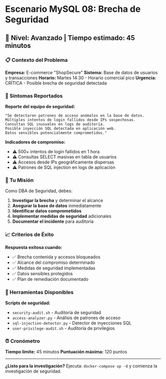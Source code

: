 # Escenario MySQL 08: Brecha de Seguridad
## 🔴 Nivel: Avanzado | Tiempo estimado: 45 minutos

### 📋 Contexto del Problema

**Empresa:** E-commerce "ShopSecure"
**Sistema:** Base de datos de usuarios y transacciones
**Horario:** Martes 14:30 - Horario comercial pico
**Urgencia:** CRÍTICA - Posible brecha de seguridad detectada

### 🚨 Síntomas Reportados

**Reporte del equipo de seguridad:**
```
"Se detectaron patrones de acceso anómalos en la base de datos.
Múltiples intentos de login fallidos desde IPs sospechosas.
Consultas SQL inusuales en logs de auditoría.
Posible inyección SQL detectada en aplicación web.
Datos sensibles potencialmente comprometidos."
```

**Indicadores de compromiso:**
- ⚠️ 500+ intentos de login fallidos en 1 hora
- ⚠️ Consultas SELECT masivas en tabla de usuarios
- ⚠️ Accesos desde IPs geográficamente dispersas
- ⚠️ Patrones de SQL injection en logs de aplicación

### 🎯 Tu Misión

Como DBA de Seguridad, debes:

1. **Investigar la brecha** y determinar el alcance
2. **Asegurar la base de datos** inmediatamente
3. **Identificar datos comprometidos**
4. **Implementar medidas de seguridad** adicionales
5. **Documentar el incidente** para auditoría

### 📈 Criterios de Éxito

**Respuesta exitosa cuando:**
- ✅ Brecha contenida y accesos bloqueados
- ✅ Alcance del compromiso determinado
- ✅ Medidas de seguridad implementadas
- ✅ Datos sensibles protegidos
- ✅ Plan de remediación documentado

### 🔧 Herramientas Disponibles

**Scripts de seguridad:**
- `security-audit.sh` - Auditoría de seguridad
- `access-analyzer.py` - Análisis de patrones de acceso
- `sql-injection-detector.py` - Detector de inyecciones SQL
- `user-privilege-audit.sh` - Auditoría de privilegios

### ⏰ Cronómetro

**Tiempo límite:** 45 minutos
**Puntuación máxima:** 120 puntos

---

**¿Listo para la investigación?** 
Ejecuta: `docker-compose up -d` y comienza la investigación de seguridad.
